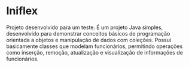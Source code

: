 # Iniflex
Projeto desenvolvido para um teste. É um projeto Java simples, desenvolvido para demonstrar conceitos básicos de programação orientada a objetos e manipulação de dados com coleções. Possui basicamente classes que modelam funcionários, permitindo operações como inserção, remoção, atualização e visualização de informações de funcionários.
